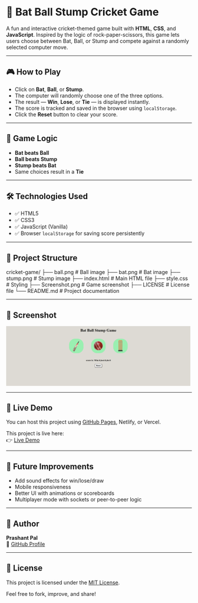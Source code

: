 # 🏏 Bat Ball Stump Cricket Game

A fun and interactive cricket-themed game built with **HTML**, **CSS**, and **JavaScript**. Inspired by the logic of rock-paper-scissors, this game lets users choose between Bat, Ball, or Stump and compete against a randomly selected computer move.

---

## 🎮 How to Play

- Click on **Bat**, **Ball**, or **Stump**.
- The computer will randomly choose one of the three options.
- The result — **Win**, **Lose**, or **Tie** — is displayed instantly.
- The score is tracked and saved in the browser using `localStorage`.
- Click the **Reset** button to clear your score.

---

## 🧠 Game Logic

- **Bat beats Ball**
- **Ball beats Stump**
- **Stump beats Bat**
- Same choices result in a **Tie**

---

## 🛠️ Technologies Used

- ✅ HTML5  
- ✅ CSS3  
- ✅ JavaScript (Vanilla)  
- ✅ Browser `localStorage` for saving score persistently

---

## 📁 Project Structure

cricket-game/
├── ball.png # Ball image
├── bat.png # Bat image
├── stump.png # Stump image
├── index.html # Main HTML file
├── style.css # Styling
├── Screenshot.png # Game screenshot
├── LICENSE # License file
└── README.md # Project documentation

---

## 📸 Screenshot

<img src="Screenshot.png" alt="Cricket Game Screenshot" width="500"/>

---

## 🚀 Live Demo

You can host this project using [GitHub Pages](https://pages.github.com/), Netlify, or Vercel.

This project is live here:  
👉 [Live Demo](https://prashant-pal23.github.io/cricket-bat-ball-stump-game)

---

## 🔮 Future Improvements

- Add sound effects for win/lose/draw
- Mobile responsiveness
- Better UI with animations or scoreboards
- Multiplayer mode with sockets or peer-to-peer logic

---

## 🙋 Author

**Prashant Pal**  
🔗 [GitHub Profile](https://github.com/Prashant-Pal23)

---

## 📜 License

This project is licensed under the [MIT License](LICENSE).

Feel free to fork, improve, and share!

